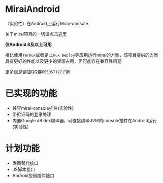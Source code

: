 # MiraiAndroid
（实验性）在Android上运行Mirai-console

关于mirai项目的一切请点击[这里](https://github.com/mamoe/mirai)

**仅Android 8及以上可用**

相比使用`Termux`或者是`Linux Deploy`等应用运行mirai的方案，该项目提供的方案具有更好的性能以及更少的资源占用，但可能存在兼容性问题

更多信息请加QQ群`655057127`了解


# 已实现的功能

* 兼容mirai-console插件(实验性)
* 带验证码的登录处理
* 内置Google d8 dex编译器，可直接编译JVM的console插件在Android运行(实验性)

# 计划功能

* 发图替代接口
* JS脚本接口
* Android应用插件接口
